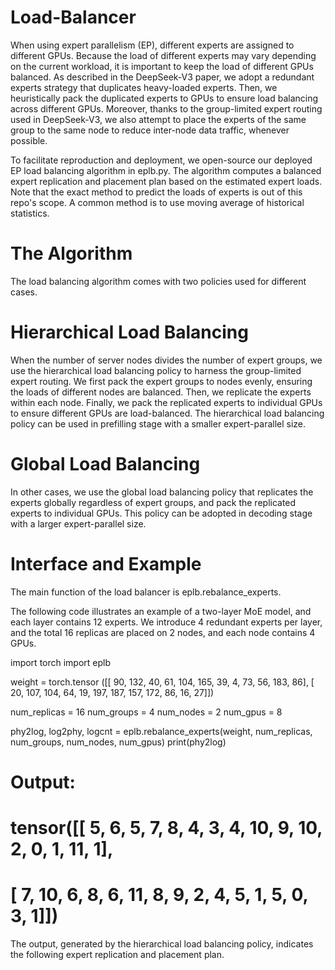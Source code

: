 # Load-Balancer
When using expert parallelism (EP), different experts are assigned to different GPUs. Because the load of different experts may vary depending on the current workload, it is important to keep the load of different GPUs balanced. As described in the DeepSeek-V3 paper, we adopt a redundant experts strategy that duplicates heavy-loaded experts. Then, we heuristically pack the duplicated experts to GPUs to ensure load balancing across different GPUs. Moreover, thanks to the group-limited expert routing used in DeepSeek-V3, we also attempt to place the experts of the same group to the same node to reduce inter-node data traffic, whenever possible.

To facilitate reproduction and deployment, we open-source our deployed EP load balancing algorithm in eplb.py. The algorithm computes a balanced expert replication and placement plan based on the estimated expert loads. Note that the exact method to predict the loads of experts is out of this repo's scope. A common method is to use moving average of historical statistics.

# The Algorithm
The load balancing algorithm comes with two policies used for different cases.

# Hierarchical Load Balancing
When the number of server nodes divides the number of expert groups, we use the hierarchical load balancing policy to harness the group-limited expert routing. We first pack the expert groups to nodes evenly, ensuring the loads of different nodes are balanced. Then, we replicate the experts within each node. Finally, we pack the replicated experts to individual GPUs to ensure different GPUs are load-balanced. The hierarchical load balancing policy can be used in prefilling stage with a smaller expert-parallel size.

# Global Load Balancing
In other cases, we use the global load balancing policy that replicates the experts globally regardless of expert groups, and pack the replicated experts to individual GPUs. This policy can be adopted in decoding stage with a larger expert-parallel size.

# Interface and Example
The main function of the load balancer is eplb.rebalance_experts.

The following code illustrates an example of a two-layer MoE model, and each layer contains 12 experts. We introduce 4 redundant experts per layer, and the total 16 replicas are placed on 2 nodes, and each node contains 4 GPUs.

import torch
import eplb

weight = torch.tensor ([[ 90, 132,  40,  61, 104, 165,  39,   4,  73,  56, 183,  86],
                       [ 20, 107, 104,  64,  19, 197, 187, 157, 172,  86,  16,  27]])

num_replicas = 16
num_groups = 4
num_nodes = 2
num_gpus = 8

phy2log, log2phy, logcnt = eplb.rebalance_experts(weight, num_replicas, num_groups, num_nodes, num_gpus)
print(phy2log)

# Output:
# tensor([[ 5,  6,  5,  7,  8,  4,  3,  4, 10,  9, 10,  2,  0,  1, 11,  1],
#         [ 7, 10,  6,  8,  6, 11,  8,  9,  2,  4,  5,  1,  5,  0,  3,  1]])
The output, generated by the hierarchical load balancing policy, indicates the following expert replication and placement plan.




